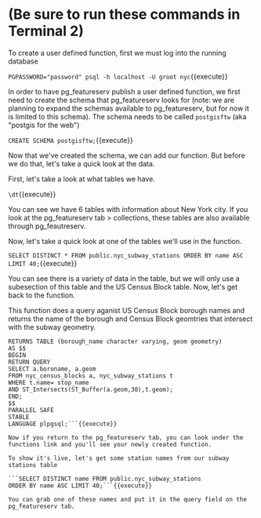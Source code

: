 # (Be sure to run these commands in Terminal 2)

To create a user defined function, first we must log into the running database

```PGPASSWORD="password" psql -h localhost -U groot nyc```{{execute}}



In order to have pg_featureserv publish a user defined function, we first need to create the schema that pg_featureserv looks for (note: we are planning to expand the schemas available to pg_featureserv, but for now it is limited to this schema). The schema needs to be called ```postgisftw``` (aka "postgis for the web")

```CREATE SCHEMA postgisftw;```{{execute}}

Now that we've created the schema, we can add our function. But before we do that, let's take a quick look at the data. 

First, let's take a look at what tables we have.

```\dt```{{execute}} 


You can see we have 6 tables with information about New York city. If you look at the pg_featureserv tab > collections, these tables are also available through pg_feautreserv. 

Now, let's take a quick look at one of the tables we'll use in the function.

```SELECT DISTINCT * FROM public.nyc_subway_stations ORDER BY name ASC LIMIT 40;```{{execute}}

You can see there is a variety of data in the table, but we will only use a subesection of this table and the US Census Block table. Now, let's get back to the function. 

This function does a query aganist US Census Block borough names and returns the name of the borough and Census Block geomtries that intersect with the subway geometry.

```CREATE or REPLACE FUNCTION postgisftw.nyc_katacoda(stop_name character varying DEFAULT 'Bronx Park East')
RETURNS TABLE (borough_name character varying, geom geometry)
AS $$
BEGIN
RETURN QUERY
SELECT a.boroname, a.geom 
FROM nyc_census_blocks a, nyc_subway_stations t
WHERE t.name= stop_name
AND ST_Intersects(ST_Buffer(a.geom,30),t.geom);
END;
$$
PARALLEL SAFE
STABLE
LANGUAGE plpgsql;```{{execute}}

Now if you return to the pg_featureserv tab, you can look under the functions link and you'll see your newly created function.

To show it's live, let's get some station names from our subway stations table

```SELECT DISTINCT name FROM public.nyc_subway_stations
ORDER BY name ASC LIMIT 40;```{{execute}}

You can grab one of these names and put it in the query field on the pg_featureserv tab.

